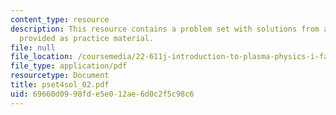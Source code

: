 ```yaml
---
content_type: resource
description: This resource contains a problem set with solutions from a previous semester,
  provided as practice material.
file: null
file_location: /coursemedia/22-611j-introduction-to-plasma-physics-i-fall-2006/69660d0998fde5e012ae6d0c2f5c98c6_pset4sol_02.pdf
file_type: application/pdf
resourcetype: Document
title: pset4sol_02.pdf
uid: 69660d09-98fd-e5e0-12ae-6d0c2f5c98c6
---
```

